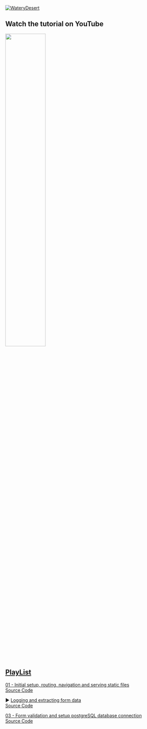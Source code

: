 <div align="left">

[![WateryDesert](https://img.shields.io/badge/WateryDesert-Website-F8D977?style=for-the-badge)](https://waterydesert.com)
</div>

## Watch the tutorial on YouTube

<div align="left">
      <a href="https://youtu.be/IbuNH9hm7ac">
         <img src="https://img.youtube.com/vi/IbuNH9hm7ac/0.jpg" style="width:50%;">
      </a>
</div>

## [PlayList](https://www.youtube.com/playlist?list=PLo5Oa5DU0IYnXbSRNQrFrAW804drtEqeU)

[01 - Initial setup, routing, navigation and serving static files](https://youtu.be/LS7N9P16ppk) <br>
[Source Code](https://github.com/watery-desert/axum_askama_tutorial/tree/01)

▶️ [Logging and extracting form data](https://youtu.be/IbuNH9hm7ac) <br>
[Source Code](https://github.com/watery-desert/axum_askama_tutorial/tree/02)

[03 - Form validation and setup postgreSQL database connection](https://youtu.be/I3nKm7XqZ0g) <br>
[Source Code](https://github.com/watery-desert/axum_askama_tutorial/tree/03)